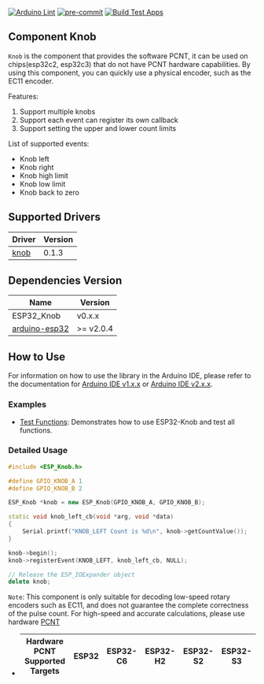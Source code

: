[![Arduino Lint](https://github.com/esp-arduino-libs/ESP32_Knob/actions/workflows/arduino_lint.yml/badge.svg)](https://github.com/esp-arduino-libs/ESP32_Knob/actions/workflows/arduino_lint.yml) [![pre-commit](https://github.com/esp-arduino-libs/ESP32_Knob/actions/workflows/pre-commit.yml/badge.svg)](https://github.com/esp-arduino-libs/ESP32_Knob/actions/workflows/pre-commit.yml) [![Build Test Apps](https://github.com/esp-arduino-libs/ESP32_Knob/actions/workflows/build_test.yml/badge.svg)](https://github.com/esp-arduino-libs/ESP32_Knob/actions/workflows/build_test.yml)


## Component Knob

`Knob` is the component that provides the software PCNT, it can be used on chips(esp32c2, esp32c3) that do not have PCNT hardware capabilities. By using this component, you can quickly use a physical encoder, such as the EC11 encoder.

Features:

1. Support multiple knobs
2. Support each event can register its own callback
3. Support setting the upper and lower count limits

List of supported events:

 * Knob left
 * Knob right
 * Knob high limit
 * Knob low limit
 * Knob back to zero

## Supported Drivers

|                             **Driver**                             | **Version** |
| ------------------------------------------------------------------ | ----------- |
| [knob](https://components.espressif.com/components/espressif/knob) | 0.1.3       |

## Dependencies Version

|                          **Name**                           | **Version** |
| ----------------------------------------------------------- | ----------- |
| ESP32_Knob                                                  | v0.x.x      |
| [arduino-esp32](https://github.com/espressif/arduino-esp32) | >= v2.0.4   |

## How to Use

For information on how to use the library in the Arduino IDE, please refer to the documentation for [Arduino IDE v1.x.x](https://docs.arduino.cc/software/ide-v1/tutorials/installing-libraries) or [Arduino IDE v2.x.x](https://docs.arduino.cc/software/ide-v2/tutorials/ide-v2-installing-a-library).

### Examples

* [Test Functions](examples/TestFunctions): Demonstrates how to use ESP32-Knob and test all functions.

### Detailed Usage

```cpp
#include <ESP_Knob.h>

#define GPIO_KNOB_A 1
#define GPIO_KNOB_B 2

ESP_Knob *knob = new ESP_Knob(GPIO_KNOB_A, GPIO_KNOB_B);

static void knob_left_cb(void *arg, void *data)
{
    Serial.printf("KNOB_LEFT Count is %d\n", knob->getCountValue());
}

knob->begin();
knob->registerEvent(KNOB_LEFT, knob_left_cb, NULL);

// Release the ESP_IOExpander object
delete knob;
```

`Note`: This component is only suitable for decoding low-speed rotary encoders such as EC11, and does not guarantee the complete correctness of the pulse count. For high-speed and accurate calculations, please use hardware [PCNT](https://docs.espressif.com/projects/esp-idf/zh_CN/latest/esp32/api-reference/peripherals/pcnt.html?highlight=pcnt)

* | Hardware PCNT Supported Targets | ESP32 | ESP32-C6 | ESP32-H2 | ESP32-S2 | ESP32-S3 |
  | ------------------------------- | ----- | -------- | -------- | -------- | -------- |